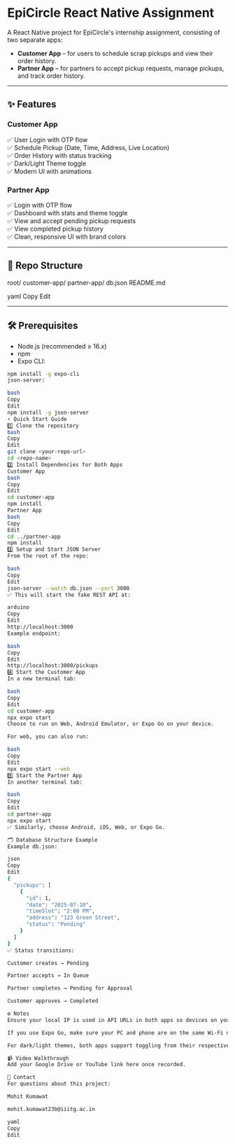 # EpiCircle React Native Assignment

A React Native project for EpiCircle's internship assignment, consisting of two separate apps:

- **Customer App** – for users to schedule scrap pickups and view their order history.
- **Partner App** – for partners to accept pickup requests, manage pickups, and track order history.

---

## ✨ Features

### Customer App
✅ User Login with OTP flow  
✅ Schedule Pickup (Date, Time, Address, Live Location)  
✅ Order History with status tracking  
✅ Dark/Light Theme toggle  
✅ Modern UI with animations

### Partner App
✅ Login with OTP flow  
✅ Dashboard with stats and theme toggle  
✅ View and accept pending pickup requests  
✅ View completed pickup history  
✅ Clean, responsive UI with brand colors

---

## 📂 Repo Structure

root/
customer-app/
partner-app/
db.json
README.md

yaml
Copy
Edit

---

## 🛠️ Prerequisites

- Node.js (recommended ≥ 16.x)
- npm
- Expo CLI:

```bash
npm install -g expo-cli
json-server:

bash
Copy
Edit
npm install -g json-server
⚡️ Quick Start Guide
1️⃣ Clone the repository
bash
Copy
Edit
git clone <your-repo-url>
cd <repo-name>
2️⃣ Install Dependencies for Both Apps
Customer App
bash
Copy
Edit
cd customer-app
npm install
Partner App
bash
Copy
Edit
cd ../partner-app
npm install
3️⃣ Setup and Start JSON Server
From the root of the repo:

bash
Copy
Edit
json-server --watch db.json --port 3000
✅ This will start the fake REST API at:

arduino
Copy
Edit
http://localhost:3000
Example endpoint:

bash
Copy
Edit
http://localhost:3000/pickups
4️⃣ Start the Customer App
In a new terminal tab:

bash
Copy
Edit
cd customer-app
npx expo start
Choose to run on Web, Android Emulator, or Expo Go on your device.

For web, you can also run:

bash
Copy
Edit
npx expo start --web
5️⃣ Start the Partner App
In another terminal tab:

bash
Copy
Edit
cd partner-app
npx expo start
✅ Similarly, choose Android, iOS, Web, or Expo Go.

🗂️ Database Structure Example
Example db.json:

json
Copy
Edit
{
  "pickups": [
    {
      "id": 1,
      "date": "2025-07-10",
      "timeSlot": "2:00 PM",
      "address": "123 Green Street",
      "status": "Pending"
    }
  ]
}
✅ Status transitions:

Customer creates → Pending

Partner accepts → In Queue

Partner completes → Pending for Approval

Customer approves → Completed

⚙️ Notes
Ensure your local IP is used in API URLs in both apps so devices on your network can connect to json-server.

If you use Expo Go, make sure your PC and phone are on the same Wi-Fi network.

For dark/light themes, both apps support toggling from their respective Dashboards.

📹 Video Walkthrough
Add your Google Drive or YouTube link here once recorded.

🤝 Contact
For questions about this project:

Mohit Kumawat

mohit.kumawat23b@iiitg.ac.in

yaml
Copy
Edit
